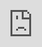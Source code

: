 ```yaml
---
layout: default
title: Do Not Go Gentle
nav_order: 4
has_children: true
has_toc: true # toc stands for table of content
---
```

# Do Not Go Gentle

![Image]({{ site.baseurl }}/assets/dngg/cover.png)

**Made by Abandoned_By_Arkay**

Do Not Go Gentle is designed as Requiem modlist with Bruma, Wyrmstooth, VIGILANT, and lots of other additions to extend the life of your character playthrough. This list is not made to be painful list to play, but Requiem does make you plan out your actions more than vanilla Skyrim. The list is a reasonable compromise between difficulty and enjoyment. 

To learn more, checkout DNGG's GitHub

[View Wiki](https://github.com/Arkay-1248/Do-Not-Go-Gentle){: .btn }

<div class="youtube-container">
  <iframe style="position: absolute; top: 0; left: 0; width: 100%; height: 100%;" 
    src="https://www.youtube.com/embed/fP1B2WA8GmQ" 
    title="YouTube video player" 
    frameborder="0" 
    allow="accelerometer; autoplay; clipboard-write; encrypted-media; gyroscope; picture-in-picture; web-share" 
    referrerpolicy="strict-origin-when-cross-origin" 
    allowfullscreen>
  </iframe>
</div>
